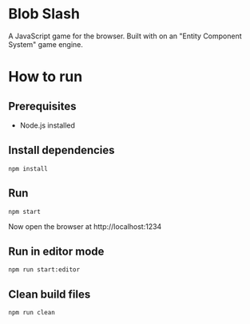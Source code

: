 # Blob Slash

A JavaScript game for the browser. Built with on an "Entity Component System" game engine.

# How to run

## Prerequisites

- Node.js installed

## Install dependencies

```
npm install
```

## Run

```
npm start
```

Now open the browser at http://localhost:1234

## Run in editor mode

```
npm run start:editor
```

## Clean build files

```
npm run clean
```
